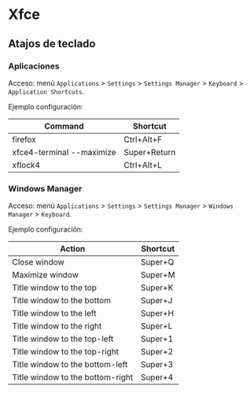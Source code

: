 # Xfce

## Atajos de teclado

### Aplicaciones

Acceso: menú `Applications` > `Settings` > `Settings Manager` > `Keyboard` > `Application Shortcuts`.

Ejemplo configuración:

Command                   | Shortcut
--------------------------|------------
firefox                   | Ctrl+Alt+F
xfce4-terminal --maximize | Super+Return
xflock4                   | Ctrl+Alt+L

### Windows Manager

Acceso: menú `Applications` > `Settings` > `Settings Manager` > `Windows Manager` > `Keyboard`.

Ejemplo configuración:

Action                           | Shortcut
---------------------------------|------------
Close window                     | Super+Q
Maximize window                  | Super+M
Title window to the top          | Super+K
Title window to the bottom       | Super+J
Title window to the left         | Super+H
Title window to the right        | Super+L
Title window to the top-left     | Super+1
Title window to the top-right    | Super+2
Title window to the bottom-left  | Super+3
Title window to the bottom-right | Super+4
